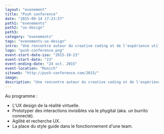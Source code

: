 ```yaml
---
layout: "evenement"
title: "Push conference"
date: "2015-09-14 17:23:57"
path1: "evenements"
path2: "ux-design"
path3:
category: "evenements"
tags: "evenements-ux-design"
intro: "Une rencontre autour du creative coding et de l'expérience utilisateur."
logo: "push-conference.png"
event-start-date-iso: "2015-10-23"
event-start-date: "23"
event-ending-date: "24 oct. 2015"
event-location: "Munich"
siteweb: "http://push-conference.com/2015/"
image:
description: "Une rencontre autour du creative coding et de l'expérience utilisateur"
---
```


Au programme :

* L'UX design de la réalité virtuelle.
* Prototyper des interactions invisibles via le phygital (aka. un burrito connecté).
* Agilité et recherche UX.
* La place du style guide dans le fonctionnement d'une team.
